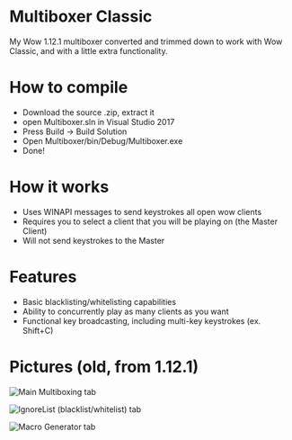 # Multiboxer Classic
My Wow 1.12.1 multiboxer converted and trimmed down to work with Wow Classic, and with a little extra functionality.

# How to compile
- Download the source .zip, extract it
- open Multiboxer.sln in Visual Studio 2017
- Press Build -> Build Solution
- Open Multiboxer/bin/Debug/Multiboxer.exe
- Done!

# How it works
- Uses WINAPI messages to send keystrokes all open wow clients
- Requires you to select a client that you will be playing on (the Master Client)
- Will not send keystrokes to the Master

# Features
- Basic blacklisting/whitelisting capabilities
- Ability to concurrently play as many clients as you want
- Functional key broadcasting, including multi-key keystrokes (ex. Shift+C)

# Pictures (old, from 1.12.1)
![Main Multiboxing tab](https://i.imgur.com/tvyLyqk.png)

![IgnoreList (blacklist/whitelist) tab](https://i.imgur.com/PF7E9cC.png)

![Macro Generator tab](https://i.imgur.com/FoFKRxV.png)